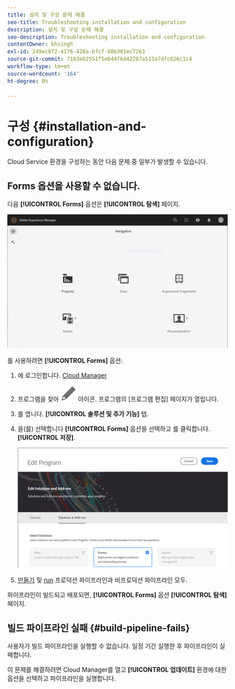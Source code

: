 ```yaml
---
title: 설치 및 구성 문제 해결
seo-title: Troubleshooting installation and configuration
description: 설치 및 구성 문제 해결
seo-description: Troubleshooting installation and configuration
contentOwner: khsingh
exl-id: 249ec8f2-4176-428a-bfcf-80b381ec7263
source-git-commit: 7163eb2551f5e644f6d42287a523a7dfc626c1c4
workflow-type: tm+mt
source-wordcount: '164'
ht-degree: 0%

---
```


# 구성 {#installation-and-configuration}

Cloud Service 환경을 구성하는 동안 다음 문제 중 일부가 발생할 수 있습니다.

## Forms 옵션을 사용할 수 없습니다.

다음 **[!UICONTROL Forms]** 옵션은 **[!UICONTROL 탐색]** 페이지.

![Forms 옵션을 사용할 수 없습니다.](assets/installation-configuration-forms-option-unavailable-troubleshooting.png)

를 사용하려면 **[!UICONTROL Forms]** 옵션:

1. 에 로그인합니다. [Cloud Manager](https://experience.adobe.com/)
1. 프로그램을 찾아 ![Forms 옵션을 사용할 수 없습니다.](assets/Smock_Edit_18_N.svg) 아이콘. 프로그램의 [프로그램 편집] 페이지가 열립니다.
1. 를 엽니다. **[!UICONTROL 솔루션 및 추가 기능]** 탭.
1. 을(를) 선택합니다 **[!UICONTROL Forms]** 옵션을 선택하고 를 클릭합니다. **[!UICONTROL 저장]**.

   ![Forms 옵션을 선택합니다](assets/installation-configuration-select-forms-option.png)
1. [만들기](https://experienceleague.adobe.com/docs/experience-manager-cloud-manager/using/how-to-use/configuring-pipeline.html?lang=en#how-to-use) 및 [run](https://experienceleague.adobe.com/docs/experience-manager-cloud-manager/using/how-to-use/deploying-code.html) 프로덕션 파이프라인과 비프로덕션 파이프라인 모두.

파이프라인이 빌드되고 배포되면, **[!UICONTROL Forms]** 옵션 **[!UICONTROL 탐색]** 페이지.

<!--  
## Environment creation fails {#environment-creation-fails}

Users are unable to create an [!DNL AEM Forms] as a Cloud Service environment. The environment creation fails after running for some time.

A missing profile can lead to environment creation failure. Check that the profile exists in Admin Console. If the profile does not exist, perform the following steps to create the profile:

1. Log in to [Admin Console](https://adminconsole.adobe.com/). Use Adobe ID of administrator provisioned to use Automated Forms Conversion Service to login. Do not any other ID or Federated ID to login.
1. Click the **[!UICONTROL Automated Forms Conversion Service]** option.
1. Click **[!UICONTROL New Profile]** in the Products tab.
1. Specify Name, Display Name, and Description for the profile. Click **[!UICONTROL Done]**. A profile is created.

If the profile exists and issues still persist, contact Adobe Support. -->

## 빌드 파이프라인 실패 {#build-pipeline-fails}

사용자가 빌드 파이프라인을 실행할 수 없습니다. 일정 기간 실행한 후 파이프라인이 실패합니다.

이 문제를 해결하려면 Cloud Manager를 열고 **[!UICONTROL 업데이트]** 환경에 대한 옵션을 선택하고 파이프라인을 실행합니다.
